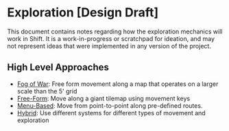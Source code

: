 # Exploration [Design Draft]

This document contains notes regarding how the exploration mechanics will work in Shift. It is a work-in-progress or scratchpad for ideation, and may not represent ideas that were implemented in any version of the project.

## High Level Approaches

* [Fog of War](./fog-of-war.md): Free form movement along a map that operates on a larger scale than the 5' grid
* [Free-Form](./free-form.md): Move along a giant tilemap using movement keys
* [Menu-Based](./menu-based.md): Move from point-to-point along pre-defined routes.
* [Hybrid](./hybrid.md): Use different systems for different types of movement and exploration
